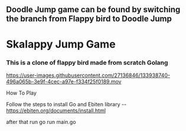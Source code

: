## Doodle Jump game can be found by switching the branch from Flappy bird to Doodle Jump
# Skalappy Jump Game

### This is a clone of flappy bird made from scratch Golang

https://user-images.githubusercontent.com/27136846/133938740-496a065b-3e9f-4cec-a97e-f334f25f0189.mov



How To Play

Follow the steps to install Go and Ebiten library -- https://ebiten.org/documents/install.html

after that run go run main.go
